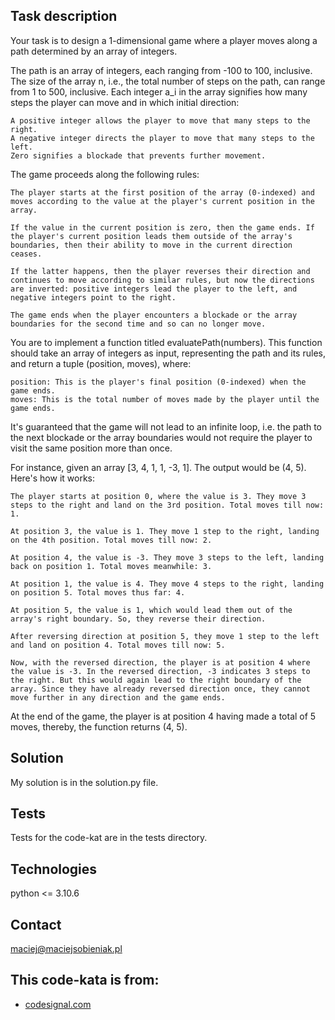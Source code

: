 ## Task description
Your task is to design a 1-dimensional game where a player moves along a path determined by an array of integers.

The path is an array of integers, each ranging from -100 to 100, inclusive. The size of the array n, i.e., the total number of steps on the path, can range from 1 to 500, inclusive. Each integer a_i in the array signifies how many steps the player can move and in which initial direction:

    A positive integer allows the player to move that many steps to the right.
    A negative integer directs the player to move that many steps to the left.
    Zero signifies a blockade that prevents further movement.

The game proceeds along the following rules:

    The player starts at the first position of the array (0-indexed) and moves according to the value at the player's current position in the array.

    If the value in the current position is zero, then the game ends. If the player's current position leads them outside of the array's boundaries, then their ability to move in the current direction ceases.

    If the latter happens, then the player reverses their direction and continues to move according to similar rules, but now the directions are inverted: positive integers lead the player to the left, and negative integers point to the right.

    The game ends when the player encounters a blockade or the array boundaries for the second time and so can no longer move.

You are to implement a function titled evaluatePath(numbers). This function should take an array of integers as input, representing the path and its rules, and return a tuple (position, moves), where:

    position: This is the player's final position (0-indexed) when the game ends.
    moves: This is the total number of moves made by the player until the game ends.

It's guaranteed that the game will not lead to an infinite loop, i.e. the path to the next blockade or the array boundaries would not require the player to visit the same position more than once.

For instance, given an array [3, 4, 1, 1, -3, 1]. The output would be (4, 5). Here's how it works:

    The player starts at position 0, where the value is 3. They move 3 steps to the right and land on the 3rd position. Total moves till now: 1.

    At position 3, the value is 1. They move 1 step to the right, landing on the 4th position. Total moves till now: 2.

    At position 4, the value is -3. They move 3 steps to the left, landing back on position 1. Total moves meanwhile: 3.

    At position 1, the value is 4. They move 4 steps to the right, landing on position 5. Total moves thus far: 4.

    At position 5, the value is 1, which would lead them out of the array's right boundary. So, they reverse their direction.

    After reversing direction at position 5, they move 1 step to the left and land on position 4. Total moves till now: 5.

    Now, with the reversed direction, the player is at position 4 where the value is -3. In the reversed direction, -3 indicates 3 steps to the right. But this would again lead to the right boundary of the array. Since they have already reversed direction once, they cannot move further in any direction and the game ends.

At the end of the game, the player is at position 4 having made a total of 5 moves, thereby, the function returns (4, 5).

## Solution
My solution is in the solution.py file.

## Tests
Tests for the code-kat are in the tests directory.

## Technologies
python <= 3.10.6

## Contact
maciej@maciejsobieniak.pl

## This code-kata is from:
* [codesignal.com](https://codesignal.com) 
